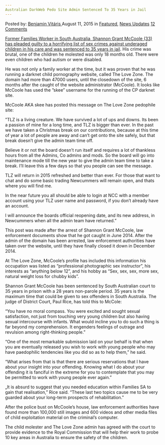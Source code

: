 ```yaml
---
Australian DarkWeb Pedo Site Admin Sentenced To 35 Years in Jail
---
```

<article class="post-listing post-11244 post type-post status-publish format-standard has-post-thumbnail hentry  tag-3043 tag-admin tag-darkweb tag-pedophile tag-sentenced tag-site tag-years">
<div class="post-inner">
<span>Posted by: <a href="https://www.deepdotweb.com/author/benjaminvi/" title="">Benjamin Vitáris </a></span>
<span>August 11, 2015</span>
<span>in <a href="https://www.deepdotweb.com/category/deepdot-news/" rel="category tag">Featured</a>, <a href="https://www.deepdotweb.com/category/news-updates/" rel="category tag">News Updates</a></span>
<span><a href="https://www.deepdotweb.com/2015/08/11/australian-darkweb-pedo-site-admin-sentenced-to-35-years-in-jail/#comments">12 Comments</a></span>


<p><a href="http://www.adelaidenow.com.au/news/south-australia/families-sa-paedophile-shannon-mccoole-sentenced-to-35-years-in-jail-for-horrific-sexual-abuse-of-children-in-care/story-fni6uo1m-1227474133348">Former Families Worker in South Australia, Shannon Grant McCoole (33) has pleaded guilty to a horrifying list of sex crimes against underaged children in his care and was sentenced to 35 years in jail</a>. His crime was brutal, one of the children he molested was only 18 months old. There were even children who had autism or were disabled.</p>
<p>He was not only a family worker at the time, but it was proven that he was running a darknet child pornography website, called The Love Zone. The domain had more than 47000 users, until the closedown of the site, 6 months after the caught of the website administrator (McCoole). It looks like McCoole has used the ”skee” username for the running of the CP darknet site.</p>
<p>McCoole AKA skee has posted this message on The Love Zone pedophile site:</p>
<p>”TLZ is a living creature. We have survived a lot of ups and downs. Its been a passion of mine for a long time, and TLZ is bigger than ever. In the past we have taken a Christmas break on our contributions, because at this time of year a lot of people are away and can&#8217;t get onto the site safely, but that break doesn’t give the admin team time off.</p>
<p>Believe it or not the board doesn’t run itself and requires a lot of thankless hours from all the Admins, Co admins and mods. So the board will go into maintenance mode till the new year to give the admin team time to take a break. I’ll leave this a few days so that you people can see the message.</p>
<p>TLZ will return in 2015 refreshed and better than ever. For those that want to chat and do some basic trading Newcummers will remain open, and thats where you will find me.</p>
<p>In the near future you all should be able to login at NCC with a member account using your TLZ user name and password, if you don&#8217;t already have an account.</p>
<p>I will announce the boards official reopening date, and its new address, in Newcummers when all the admin team have returned.”</p>
<p>This post was made after the arrest of Shannon Grant McCoole, law enforcement documents show that he got caught in June 2014. After the admin of the domain has been arrested, law enforcement authorities have taken over the website, until they have finally closed it down in December 2014.</p>
<p>At The Love Zone, McCoole’s profile has included this information his occupation was listed as “professional photographic sex instructor”, his interests as “anything below 12”, and his hobby as “Sex, sex, sex, more sex, natural weight loss for chubby kids”.</p>
<p>Shannon Grant McCoole has been sentenced by South Australian court to 35 years in prison with a 28 years non-parole period. 35 years is the maximum time that could be given to sex offenders in South Australia. The judge of District Court, Paul Rice, has told this to McCole:</p>
<p>“You have no moral compass. You were excited and sought sexual satisfaction, not just from touching very young children but also having sexual intercourse with infants. What would incline you to do such a thing is far beyond my comprehension. It engenders feelings of outrage and revulsion among right-thinking people.”</p>
<p>“One of the most remarkable submission laid on your behalf is that when you are eventually released you wish to work with young people who may have paedophilic tendencies like you did so as to help them,” he said.</p>
<p>“What arises from that is that there are serious reservations that I have about your insight into your offending. Knowing what I do about your offending it is fanciful in the extreme for you to contemplate that you may be permitted to work with young people ever again.”</p>
<p>„It is absurd to suggest that you needed education within Families SA to gain that realisation,” Rice said. “These last two topics cause me to be very guarded about your long-term prospects of rehabilitation.”</p>
<p>After the police bust on McCoole’s house, law enforcement authorities have found more than 100,000 still images and 600 videos and other media files of child exploitation material on the criminal’s computer.</p>
<p>The child molester and The Love Zone admin has agreed with the court to provide evidence to the Royal Commission that will help their work to probe 10 key areas in Australia to ensure the safety of the children.</p>
</div>
<span style="display:none"><a href="https://www.deepdotweb.com/tag/35/" rel="tag">35</a> <a href="https://www.deepdotweb.com/tag/admin/" rel="tag">admin</a> <a href="https://www.deepdotweb.com/tag/darkweb/" rel="tag">darkweb</a> <a href="https://www.deepdotweb.com/tag/jail/" rel="tag">jail</a> <a href="https://www.deepdotweb.com/tag/pedophile/" rel="tag">pedophile</a> <a href="https://www.deepdotweb.com/tag/sentenced/" rel="tag">sentenced</a> <a href="https://www.deepdotweb.com/tag/site/" rel="tag">site</a> <a href="https://www.deepdotweb.com/tag/years/" rel="tag">years</a></span> <span style="display:none" class="updated">2015-08-11<a href="https://www.deepdotweb.com/author/benjaminvi/" title="Posts by Benjamin Vitáris" rel="author">Benjamin Vitáris</a></strong></div>
</div>
</article>

